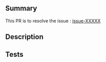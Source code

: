 ## Summary

This PR is to resolve the issue : [issue-XXXXX](https://github.com/daddy-knows-best/daddy-knows-opentofu/issues/XXXXX)

## Description


## Tests
